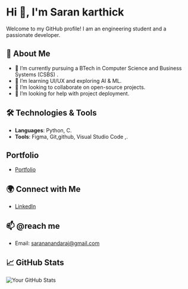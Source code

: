 # Hi 👋, I'm Saran karthick 

Welcome to my GitHub profile! I am an engineering student and a passionate developer.

## 🚀 About Me
- 🔭 I’m currently pursuing a BTech in Computer Science and Business Systems (CSBS) .
- 🌱 I’m learning UI/UX and exploring AI &  ML.
- 👯 I’m looking to collaborate on open-source projects.
- 🤔 I’m looking for help with project deployment.

## 🛠️ Technologies & Tools
- **Languages**: Python, C.
- **Tools**: Figma, Git,github, Visual Studio Code ,.

## Portfolio
- [Portfolio](https://saran612.github.io/)

## 🌍 Connect with Me
- [LinkedIn](https://www.linkedin.com/in/saran-karthick-1b2a51329/)

## 📫 @reach me
- Email: sarananandaraj@gmail.com

## 📈 GitHub Stats
![Your GitHub Stats](https://github-readme-stats.vercel.app/api?username=saran-612&show_icons=true)
